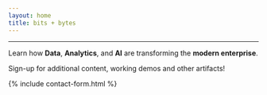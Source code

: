 ```yaml
---
layout: home
title: bits + bytes
---
```


---
Learn how **Data**, **Analytics**, and **AI** are transforming the **modern enterprise**.


Sign-up for additional content, working demos and other artifacts!

{% include contact-form.html %}
